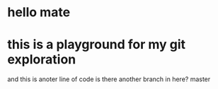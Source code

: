 hello mate
=====

this is a playground for my git exploration
=====
and this is anoter line of code
is there another branch in here?
master